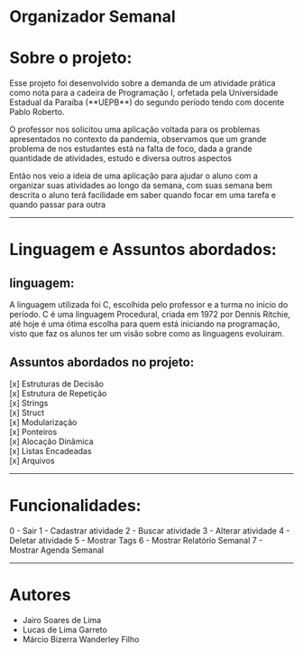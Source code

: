 # Organizador Semanal

# Sobre o projeto:
<p>
    Esse projeto foi desenvolvido sobre a demanda de um atividade prática como nota
  para a cadeira de Programação I, orfetada pela Universidade Estadual da Paraíba (**UEPB**) do segundo período
  tendo com docente Pablo Roberto.
</p>
<p>
    O professor nos solicitou uma aplicação voltada para os problemas apresentados no contexto da pandemia,
  observamos que um grande problema de nos estudantes está na falta de foco, dada a grande quantidade de atividades, estudo
  e diversa outros aspectos
</p>

<p>
    Então nos veio a ideia de uma aplicação para ajudar o aluno com a organizar suas atividades ao longo da semana,
  com suas semana bem descrita o aluno terá facilidade em saber quando focar em uma tarefa e quando passar para outra
</p>
 
---

# Linguagem e Assuntos abordados:

## linguagem:
<p>
    A linguagem utilizada foi C, escolhida pelo professor e a turma no inicio do período.
  C é uma linguagem Procedural, criada em 1972 por Dennis Ritchie, até hoje é uma ótima escolha para quem 
  está iniciando na programação, visto que faz os alunos ter um visão sobre como as linguagens evoluiram. 
</p>

## Assuntos abordados no projeto:
  [x] Estruturas de Decisão <br/>
  [x] Estrutura de Repetição <br/>
  [x] Strings <br/>
  [x] Struct <br/>
  [x] Modularização <br/>
  [x] Ponteiros <br/>
  [x] Alocação Dinâmica <br/>
  [x] Listas Encadeadas <br/>
  [x] Arquivos <br/>

---
# Funcionalidades:
  0 - Sair
  1 - Cadastrar atividade
  2 - Buscar atividade
  3 - Alterar atividade
  4 - Deletar atividade
  5 - Mostrar Tags
  6 - Mostrar Relatório Semanal
  7 - Mostrar Agenda Semanal
  
---
# Autores
  - Jairo Soares de Lima
  - Lucas de Lima Garreto
  - Márcio Bizerra Wanderley Filho
